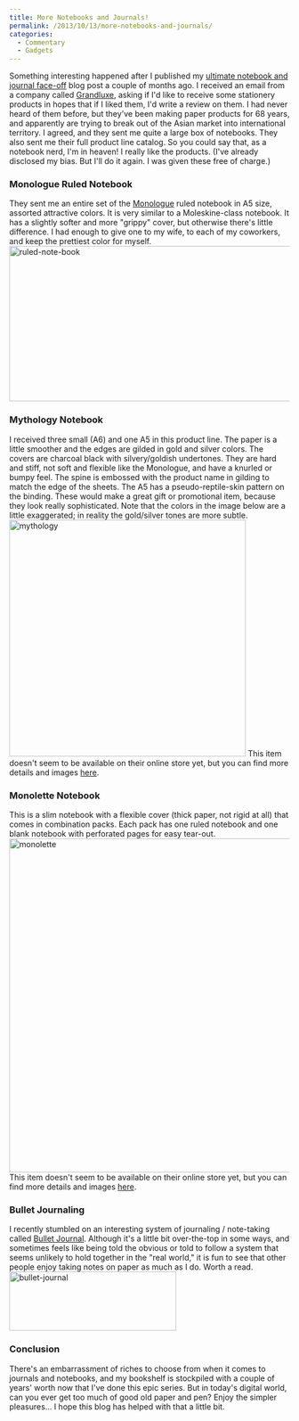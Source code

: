 ```yaml
---
title: More Notebooks and Journals!
permalink: /2013/10/13/more-notebooks-and-journals/
categories:
  - Commentary
  - Gadgets
---
```

Something interesting happened after I published my [ultimate notebook and journal face-off][1] blog post a couple of months ago. I received an email from a company called [Grandluxe][2], asking if I'd like to receive some stationery products in hopes that if I liked them, I'd write a review on them. I had never heard of them before, but they've been making paper products for 68 years, and apparently are trying to break out of the Asian market into international territory. 
I agreed, and they sent me quite a large box of notebooks. They also sent me their full product line catalog. So you could say that, as a notebook nerd, I'm in heaven! 
I really like the products. (I've already disclosed my bias. But I'll do it again. I was given these free of charge.) 
### Monologue Ruled Notebook

They sent me an entire set of the [Monologue][3] ruled notebook in A5 size, assorted attractive colors. It is very similar to a Moleskine-class notebook. It has a slightly softer and more "grippy" cover, but otherwise there's little difference. I had enough to give one to my wife, to each of my coworkers, and keep the prettiest color for myself. <img src="http://www.xaprb.com/blog/wp-content/uploads/2013/10/ruled-note-book.png" alt="ruled-note-book" width="587" height="279" class="aligncenter size-full wp-image-3277" /> 
### Mythology Notebook

I received three small (A6) and one A5 in this product line. The paper is a little smoother and the edges are gilded in gold and silver colors. The covers are charcoal black with silvery/goldish undertones. They are hard and stiff, not soft and flexible like the Monologue, and have a knurled or bumpy feel. The spine is embossed with the product name in gilding to match the edge of the sheets. The A5 has a pseudo-reptile-skin pattern on the binding. These would make a great gift or promotional item, because they look really sophisticated. Note that the colors in the image below are a little exaggerated; in reality the gold/silver tones are more subtle. <img src="http://www.xaprb.com/blog/wp-content/uploads/2013/10/mythology.png" alt="mythology" width="425" height="425" class="aligncenter size-full wp-image-3278" /> 
This item doesn't seem to be available on their online store yet, but you can find more details and images [here][4]. 
### Monolette Notebook

This is a slim notebook with a flexible cover (thick paper, not rigid at all) that comes in combination packs. Each pack has one ruled notebook and one blank notebook with perforated pages for easy tear-out. <img src="http://www.xaprb.com/blog/wp-content/uploads/2013/10/monolette.png" alt="monolette" width="600" height="600" class="aligncenter size-full wp-image-3279" /> 
This item doesn't seem to be available on their online store yet, but you can find more details and images [here][4]. 
### Bullet Journaling

I recently stumbled on an interesting system of journaling / note-taking called [Bullet Journal][5]. Although it's a little bit over-the-top in some ways, and sometimes feels like being told the obvious or told to follow a system that seems unlikely to hold together in the "real world," it is fun to see that other people enjoy taking notes on paper as much as I do. Worth a read. [<img src="http://www.xaprb.com/blog/wp-content/uploads/2013/10/bullet-journal-300x106.png" alt="bullet-journal" width="300" height="106" class="aligncenter size-medium wp-image-3281" />][5] 
### Conclusion

There's an embarrassment of riches to choose from when it comes to journals and notebooks, and my bookshelf is stockpiled with a couple of years' worth now that I've done this epic series. But in today's digital world, can you ever get too much of good old paper and pen? Enjoy the simpler pleasures&#8230; I hope this blog has helped with that a little bit.

 [1]: http://www.xaprb.com/blog/2013/07/10/ultimate-notebook-and-journal-face-off/ "Ultimate notebook and journal face-off"
 [2]: http://www.grandluxe.com/online-store.html
 [3]: http://www.grandluxe.com/index.php/online-store/monologue-ruled-note-book-a5.html
 [4]: http://www.grandluxe.com/notebooks-journals.html
 [5]: http://www.bulletjournal.com/
